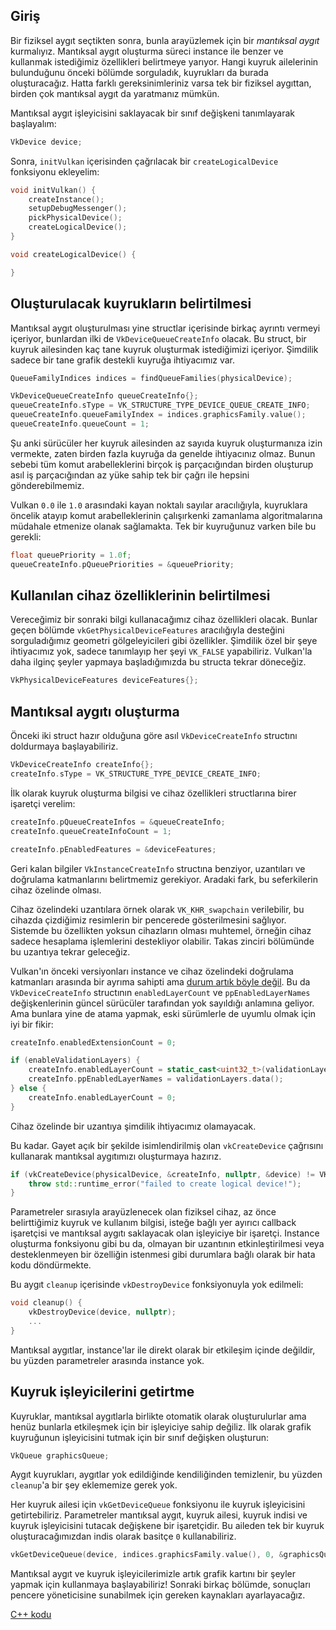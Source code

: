## Giriş

Bir fiziksel aygıt seçtikten sonra, bunla arayüzlemek için bir *mantıksal aygıt*
kurmalıyız. Mantıksal aygıt oluşturma süreci instance ile benzer ve kullanmak
istediğimiz özellikleri belirtmeye yarıyor. Hangi kuyruk ailelerinin bulunduğunu
önceki bölümde sorguladık, kuyrukları da burada oluşturacağız. Hatta farklı
gereksinimleriniz varsa tek bir fiziksel aygıttan, birden çok mantıksal aygıt da
yaratmanız mümkün.

Mantıksal aygıt işleyicisini saklayacak bir sınıf değişkeni tanımlayarak
başlayalım:

```c++
VkDevice device;
```

Sonra, `initVulkan` içerisinden çağrılacak bir `createLogicalDevice` fonksiyonu
ekleyelim:

```c++
void initVulkan() {
    createInstance();
    setupDebugMessenger();
    pickPhysicalDevice();
    createLogicalDevice();
}

void createLogicalDevice() {

}
```

## Oluşturulacak kuyrukların belirtilmesi

Mantıksal aygıt oluşturulması yine structlar içerisinde birkaç ayrıntı vermeyi
içeriyor, bunlardan ilki de `VkDeviceQueueCreateInfo` olacak. Bu struct, bir
kuyruk ailesinden kaç tane kuyruk oluşturmak istediğimizi içeriyor. Şimdilik
sadece bir tane grafik destekli kuyruğa ihtiyacımız var.

```c++
QueueFamilyIndices indices = findQueueFamilies(physicalDevice);

VkDeviceQueueCreateInfo queueCreateInfo{};
queueCreateInfo.sType = VK_STRUCTURE_TYPE_DEVICE_QUEUE_CREATE_INFO;
queueCreateInfo.queueFamilyIndex = indices.graphicsFamily.value();
queueCreateInfo.queueCount = 1;
```

Şu anki sürücüler her kuyruk ailesinden az sayıda kuyruk oluşturmanıza izin
vermekte, zaten birden fazla kuyruğa da genelde ihtiyacınız olmaz. Bunun sebebi
tüm komut arabelleklerini birçok iş parçacığından birden oluşturup asıl iş
parçacığından az yüke sahip tek bir çağrı ile hepsini gönderebilmemiz.

Vulkan `0.0` ile `1.0` arasındaki kayan noktalı sayılar aracılığıyla, kuyruklara
öncelik atayıp komut arabelleklerinin çalışırkenki zamanlama algoritmalarına
müdahale etmenize olanak sağlamakta. Tek bir kuyruğunuz varken bile bu gerekli:

```c++
float queuePriority = 1.0f;
queueCreateInfo.pQueuePriorities = &queuePriority;
```

## Kullanılan cihaz özelliklerinin belirtilmesi

Vereceğimiz bir sonraki bilgi kullanacağımız cihaz özellikleri olacak. Bunlar
geçen bölümde  `vkGetPhysicalDeviceFeatures` aracılığıyla desteğini
sorguladığımız geometri gölgeleyicileri gibi özellikler. Şimdilik özel bir şeye
ihtiyacımız yok, sadece tanımlayıp her şeyi `VK_FALSE` yapabiliriz. Vulkan'la
daha ilginç şeyler yapmaya başladığımızda bu structa tekrar döneceğiz.

```c++
VkPhysicalDeviceFeatures deviceFeatures{};
```

## Mantıksal aygıtı oluşturma

Önceki iki struct hazır olduğuna göre asıl `VkDeviceCreateInfo` structını
doldurmaya başlayabiliriz.

```c++
VkDeviceCreateInfo createInfo{};
createInfo.sType = VK_STRUCTURE_TYPE_DEVICE_CREATE_INFO;
```

İlk olarak kuyruk oluşturma bilgisi ve cihaz özellikleri structlarına birer
işaretçi verelim:

```c++
createInfo.pQueueCreateInfos = &queueCreateInfo;
createInfo.queueCreateInfoCount = 1;

createInfo.pEnabledFeatures = &deviceFeatures;
```

Geri kalan bilgiler `VkInstanceCreateInfo` structına benziyor, uzantıları ve
doğrulama katmanlarını belirtmemiz gerekiyor. Aradaki fark, bu seferkilerin
cihaz özelinde olması.

Cihaz özelindeki uzantılara örnek olarak `VK_KHR_swapchain` verilebilir, bu
cihazda çizdiğimiz resimlerin bir pencerede gösterilmesini sağlıyor. Sistemde
bu özellikten yoksun cihazların olması muhtemel, örneğin cihaz sadece hesaplama
işlemlerini destekliyor olabilir. Takas zinciri bölümünde bu uzantıya tekrar
geleceğiz.

Vulkan'ın önceki versiyonları instance ve cihaz özelindeki doğrulama katmanları
arasında bir ayrıma sahipti ama [durum artık böyle değil](https://www.khronos.org/registry/vulkan/specs/1.1-extensions/html/vkspec.html#extendingvulkan-layers-devicelayerdeprecation).
Bu da `VkDeviceCreateInfo` structının `enabledLayerCount` ve
`ppEnabledLayerNames` değişkenlerinin güncel sürücüler tarafından yok sayıldığı
anlamına geliyor. Ama bunlara yine de atama yapmak, eski sürümlerle de uyumlu
olmak için iyi bir fikir:

```c++
createInfo.enabledExtensionCount = 0;

if (enableValidationLayers) {
    createInfo.enabledLayerCount = static_cast<uint32_t>(validationLayers.size());
    createInfo.ppEnabledLayerNames = validationLayers.data();
} else {
    createInfo.enabledLayerCount = 0;
}
```

Cihaz özelinde bir uzantıya şimdilik ihtiyacımız olamayacak.

Bu kadar. Gayet açık bir şekilde isimlendirilmiş olan `vkCreateDevice` çağrısını
kullanarak mantıksal aygıtımızı oluşturmaya hazırız.

```c++
if (vkCreateDevice(physicalDevice, &createInfo, nullptr, &device) != VK_SUCCESS) {
    throw std::runtime_error("failed to create logical device!");
}
```

Parametreler sırasıyla arayüzlenecek olan fiziksel cihaz, az önce belirttiğimiz
kuyruk ve kullanım bilgisi, isteğe bağlı yer ayırıcı callback işaretçisi ve
mantıksal aygıtı saklayacak olan işleyiciye bir işaretçi. Instance oluşturma
fonksiyonu gibi bu da, olmayan bir uzantının etkinleştirilmesi veya
desteklenmeyen bir özelliğin istenmesi gibi durumlara bağlı olarak bir hata kodu
döndürmekte.

Bu aygıt `cleanup` içerisinde `vkDestroyDevice` fonksiyonuyla yok edilmeli:

```c++
void cleanup() {
    vkDestroyDevice(device, nullptr);
    ...
}
```

Mantıksal aygıtlar, instance'lar ile direkt olarak bir etkileşim içinde
değildir, bu yüzden parametreler arasında instance yok.

## Kuyruk işleyicilerini getirtme

Kuyruklar, mantıksal aygıtlarla birlikte otomatik olarak oluşturulurlar ama
henüz bunlarla etkileşmek için bir işleyiciye sahip değiliz. İlk olarak grafik
kuyruğunun işleyicisini tutmak için bir sınıf değişken oluşturun:

```c++
VkQueue graphicsQueue;
```

Aygıt kuyrukları, aygıtlar yok edildiğinde kendiliğinden temizlenir, bu yüzden
`cleanup`'a bir şey eklememize gerek yok.

Her kuyruk ailesi için `vkGetDeviceQueue` fonksiyonu ile kuyruk işleyicisini
getirtebiliriz. Parametreler mantıksal aygıt, kuyruk ailesi, kuyruk indisi ve
kuyruk işleyicisini tutacak değişkene bir işaretçidir. Bu aileden tek bir kuyruk
oluşturacağımızdan indis olarak basitçe `0` kullanabiliriz.

```c++
vkGetDeviceQueue(device, indices.graphicsFamily.value(), 0, &graphicsQueue);
```

Mantıksal aygıt ve kuyruk işleyicilerimizle artık grafik kartını bir şeyler
yapmak için kullanmaya başlayabiliriz! Sonraki birkaç bölümde, sonuçları pencere
yöneticisine sunabilmek için gereken kaynakları ayarlayacağız.

[C++ kodu](/code/04_logical_device.cpp)
